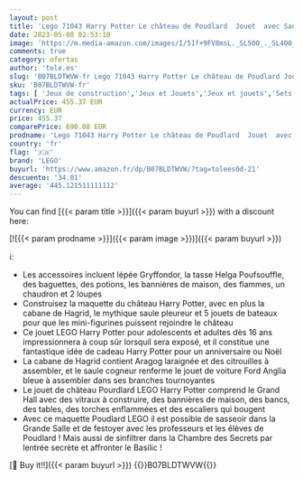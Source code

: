 ```yaml
---
layout: post
title: 'Lego 71043 Harry Potter Le château de Poudlard  Jouet  avec Saule Cogneur  la Chambre des Secrets  et Cabane de Hagrid  Inclut 27 Figurines  Dès 16 Ans'
date: 2023-05-08 02:53:10
image: 'https://m.media-amazon.com/images/I/51f+9FV8msL._SL500_._SL400_.jpg'
comments: true
category: ofertas
author: 'tole.es'
slug: 'B07BLDTWVW-fr Lego 71043 Harry Potter Le château de Poudlard Jouet avec...'
sku: 'B07BLDTWVW-fr'
tags: [ 'Jeux de construction','Jeux et Jouets','Jeux et jouets','Sets de jeux de construction','lego','🇫🇷', ]
actualPrice: 455.37 EUR
currency: EUR
price: 455.37
comparePrice: 690.08 EUR
prodname: 'Lego 71043 Harry Potter Le château de Poudlard  Jouet  avec Saule Cogneur  la Chambre des Secrets  et Cabane de Hagrid  Inclut 27 Figurines  Dès 16 Ans'
country: 'fr'
flag: '🇫🇷'
brand: 'LEGO'
buyurl: 'https://www.amazon.fr/dp/B07BLDTWVW/?tag=tolees0d-21'
descuento: '34.01'
average: '445.121511111112'
---
```


You can find [{{< param title >}}]({{< param buyurl >}}) with a discount here:

[![{{< param prodname >}}]({{< param image >}})]({{< param buyurl >}})

ℹ️:

- Les accessoires incluent lépée Gryffondor, la tasse Helga Poufsouffle, des baguettes, des potions, les bannières de maison, des flammes, un chaudron et 2 loupes
- Construisez la maquette du château Harry Potter, avec en plus la cabane de Hagrid, le mythique saule pleureur et 5 jouets de bateaux pour que les mini-figurines puissent rejoindre le château
- Ce jouet LEGO Harry Potter pour adolescents et adultes dès 16 ans impressionnera à coup sûr lorsquil sera exposé, et il constitue une fantastique idée de cadeau Harry Potter pour un anniversaire ou Noël
- La cabane de Hagrid contient Aragog laraignée et des citrouilles à assembler, et le saule cogneur renferme le jouet de voiture Ford Anglia bleue à assembler dans ses branches tournoyantes
- Le jouet de château Pourdlard LEGO Harry Potter comprend le Grand Hall avec des vitraux à construire, des bannières de maison, des bancs, des tables, des torches enflammées et des escaliers qui bougent
- Avec ce maquette Poudlard LEGO il est possible de sasseoir dans la Grande Salle et de festoyer avec les professeurs et les élèves de Poudlard ! Mais aussi de sinfiltrer dans la Chambre des Secrets par lentrée secrète et affronter le Basilic !

[🛒 Buy it!!]({{< param buyurl >}})
{{<world>}}B07BLDTWVW{{</world>}}
